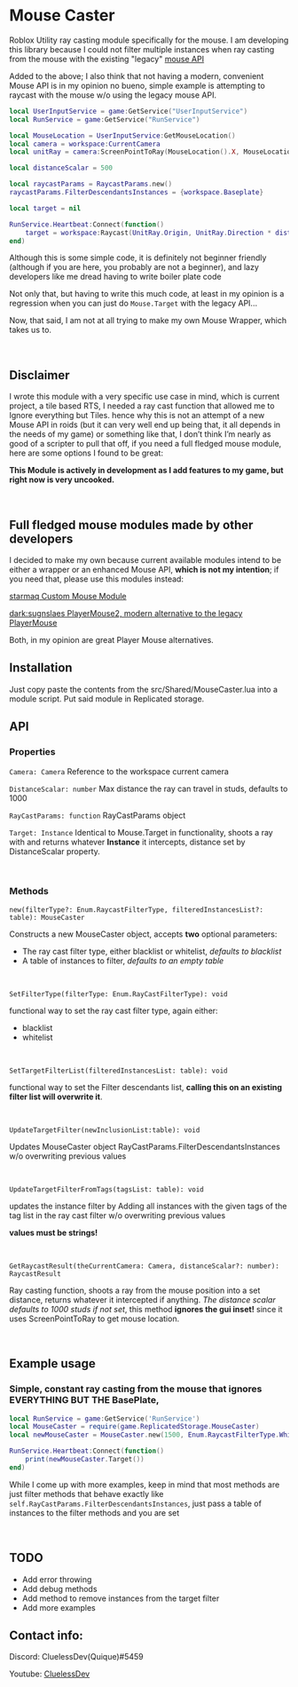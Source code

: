 # Mouse Caster
Roblox Utility ray casting module specifically for the mouse. I am developing this library because I could not filter multiple instances when ray casting from the mouse with the existing "legacy" [mouse API](https://developer.roblox.com/en-us/api-reference/class/Mouse)

Added to the above; I also think that not having a modern, convenient Mouse API is in my opinion no bueno, simple example is attempting to raycast with the mouse w/o using the legacy mouse API.

```lua
local UserInputService = game:GetService("UserInputService")
local RunService = game:GetService("RunService")

local MouseLocation = UserInputService:GetMouseLocation()
local camera = workspace:CurrentCamera
local unitRay = camera:ScreenPointToRay(MouseLocation().X, MouseLocation().Y)

local distanceScalar = 500

local raycastParams = RaycastParams.new()
raycastParams.FilterDescendantsInstances = {workspace.Baseplate}

local target = nil

RunService.Heartbeat:Connect(function()
    target = workspace:Raycast(UnitRay.Origin, UnitRay.Direction * distanceScalar, raycastParams)
end)

```
Although this is some simple code, it is definitely not beginner friendly (although if you are here, you probably are not a beginner), and lazy developers like me dread having to write boiler plate code

Not only that, but having to write this much code, at least in my opinion is a regression when you can just do
`Mouse.Target` with the legacy API...

Now, that said, I am not at all trying to make my own Mouse Wrapper, which takes us to.

<br>

## Disclaimer 
I wrote this module with a very specific use case in mind, which is current project, a tile based RTS, I needed a ray cast function that allowed me to Ignore everything but Tiles. hence why this is not an attempt of a new Mouse API in roids (but it can very well end up being that, it all depends in the needs of my game) or something like that, I don’t think I’m nearly as good of a scripter to pull that off, if you need a full fledged mouse module, here are some options I found to be great:

**This Module is actively in development as I add features to my game, but right now is very uncooked.**

<br>

## Full fledged mouse modules made by other developers
I decided to make my own because current available modules intend to be either a wrapper or an enhanced Mouse API, **which is not my intention**; if you need that, please use this modules instead:

[starmaq Custom Mouse Module](https://devforum.roblox.com/t/custom-mouse-module/1051363)

[dark:sugnslaes PlayerMouse2, modern alternative to the legacy PlayerMouse](https://devforum.roblox.com/t/custom-mouse-module/1051363)

Both, in my opinion are great Player Mouse alternatives.


## Installation
Just copy paste the contents from the src/Shared/MouseCaster.lua into a module script. Put said module in Replicated storage.

## API

### Properties
`Camera: Camera` Reference to the workspace current camera

`DistanceScalar: number` Max distance the ray can travel in studs, defaults to 1000


`RayCastParams: function`  RayCastParams object


`Target: Instance` Identical to Mouse.Target in functionality, shoots a ray with and returns whatever **Instance** it intercepts, distance set by DistanceScalar property.

<br>

### Methods

`new(filterType?: Enum.RaycastFilterType, filteredInstancesList?: table): MouseCaster`

Constructs a new MouseCaster object, accepts **two** optional parameters:
- The ray cast filter type, either blacklist or whitelist, *defaults to blacklist*
- A table of instances to filter, *defaults to an empty table*

<br>

`SetFilterType(filterType: Enum.RayCastFilterType): void`

functional way to set the ray cast filter type, again either:
- blacklist
- whitelist

<br>

`SetTargetFilterList(filteredInstancesList: table): void`

functional way to set the Filter descendants list, **calling this on an existing filter list will overwrite it**.

<br>

`UpdateTargetFilter(newInclusionList:table): void`

Updates MouseCaster object RayCastParams.FilterDescendantsInstances w/o overwriting previous values 

<br>

`UpdateTargetFilterFromTags(tagsList: table): void`

updates the instance filter by Adding all instances with the given tags of the tag list in the ray cast filter w/o overwriting previous values

**values must be strings!**

<br>

`GetRaycastResult(theCurrentCamera: Camera, distanceScalar?: number): RaycastResult`

Ray casting function, shoots a ray from the mouse position into a set distance, returns whatever it intercepted if anything.
*The distance scalar defaults to 1000 studs if not set*, this method **ignores the gui inset!** since it uses ScreenPointToRay to
get mouse location.

<br>

## Example usage

### Simple, constant ray casting from the mouse that ignores **EVERYTHING BUT THE BasePlate**, 
```lua
local RunService = game:GetService('RunService')
local MouseCaster = require(game.ReplicatedStorage.MouseCaster)
local newMouseCaster = MouseCaster.new(1500, Enum.RaycastFilterType.Whitelist, {workspace.Baseplate})

RunService.Heartbeat:Connect(function()
    print(newMouseCaster.Target())
end)
```

While I come up with more examples, keep in mind that most methods are just filter methods that behave exactly like  `self.RayCastParams.FilterDescendantsInstances`, just pass a table of instances to the filter methods and you are set

<br>

## TODO
- Add error throwing
- Add debug methods
- Add method to remove instances from the target filter
- Add more examples


## Contact info: 
Discord: CluelessDev(Quique)#5459

Youtube: [CluelessDev](https://www.youtube.com/channel/UCViY5D5-aR-Gi-HBf4dg5zQ)



